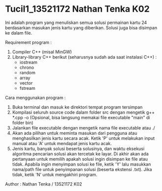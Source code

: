 # Tucil1_13521172 Nathan Tenka K02

Ini adalah program yang menuliskan semua solusi permainan kartu 24 berdasarkan masukan jenis kartu yang diberikan. Solusi juga bisa disimpan ke dalam file.

Requirement program :
1. Compiler C++ (misal MinGW)
2. Library-library C++ berikut (seharusnya sudah ada saat instalasi C++) :
   - iostream
   - chrono
   - random
   - array
   - vector
   - fstream

Cara menggunakan program :
1. Buka terminal dan masuk ke direktori tempat program tersimpan
2. Kompilasi seluruh source code dalam folder src dengan mengetik g++ *.cpp -o <nama executable> (Opsional, bisa langsung memakai file executable "main" di folder bin)
3. Jalankan file executable dengan mengetik nama file executable atau ./<nama file executable>
4. Akan ada pilihan untuk meminta masukan dari pengguna atau menghasilkan jenis kartu secara acak. Ketik 'P' untuk melakukan input manual atau 'A' untuk mendapat jenis kartu acak.
5. Jenis kartu, banyak solusi beserta solusinya, dan waktu eksekusi algoritma pencarian solusi akan tercetak ke layar. Di akhir akan ada pertanyaan untuk memilih apakah solusi ingin disimpan ke file atau tidak. Apabila ingin menyimpan solusi ke file, ketik 'Y' lalu masukkan nama/path file untuk penyimpanan solusi (beserta ekstensi .txt). Jika tidak, ketik 'N' untuk mengakhiri program. 

Author : Nathan Tenka / 13521172
         K02
